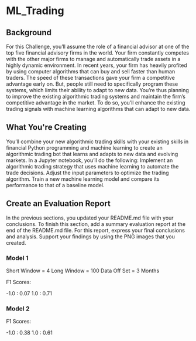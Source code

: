 # ML_Trading

## Background

For this Challenge, you’ll assume the role of a financial advisor at one of the top five financial advisory firms in the world. Your firm constantly competes with the other major firms to manage and automatically trade assets in a highly dynamic environment. In recent years, your firm has heavily profited by using computer algorithms that can buy and sell faster than human traders.
The speed of these transactions gave your firm a competitive advantage early on. But, people still need to specifically program these systems, which limits their ability to adapt to new data. You’re thus planning to improve the existing algorithmic trading systems and maintain the firm’s competitive advantage in the market. To do so, you’ll enhance the existing trading signals with machine learning algorithms that can adapt to new data.

## What You're Creating

You’ll combine your new algorithmic trading skills with your existing skills in financial Python programming and machine learning to create an algorithmic trading bot that learns and adapts to new data and evolving markets.
In a Jupyter notebook, you’ll do the following:
Implement an algorithmic trading strategy that uses machine learning to automate the trade decisions.
Adjust the input parameters to optimize the trading algorithm.
Train a new machine learning model and compare its performance to that of a baseline model.

## Create an Evaluation Report

In the previous sections, you updated your README.md file with your conclusions. To finish this section, add a summary evaluation report at the end of the README.md file. For this report, express your final conclusions and analysis. Support your findings by using the PNG images that you created.

### Model 1 

Short Window = 4
Long Window = 100
Data Off Set = 3 Months 

F1 Scores:

-1.0 : 0.07
1.0  : 0.71




### Model 2 

F1 Scores: 

-1.0 : 0.38
1.0  : 0.61

